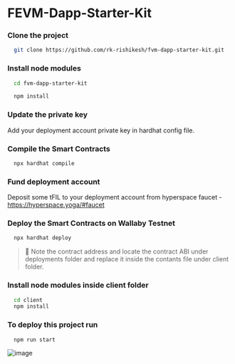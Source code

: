 # FEVM-Dapp-Starter-Kit

### Clone the project
```bash
  git clone https://github.com/rk-rishikesh/fvm-dapp-starter-kit.git
```
### Install node modules
```bash
  cd fvm-dapp-starter-kit
  
  npm install
```
### Update the private key
Add your deployment account private key in hardhat config file.

### Compile the Smart Contracts
```bash
  npx hardhat compile
```
### Fund deployment account
Deposit some tFIL to your deployment account from hyperspace faucet - https://hyperspace.yoga/#faucet

### Deploy the Smart Contracts on Wallaby Testnet
```bash
  npx hardhat deploy
```

> 📢 Note the contract address and locate the contract ABI under deployments folder and replace it inside the contants file under client folder.

### Install node modules inside client folder
```bash
  cd client
  npm install
```

### To deploy this project run

```bash
  npm run start
```
![image](https://user-images.githubusercontent.com/59107121/213632197-57ae640e-d20f-4c00-84f8-e103330e0b59.png)

```
